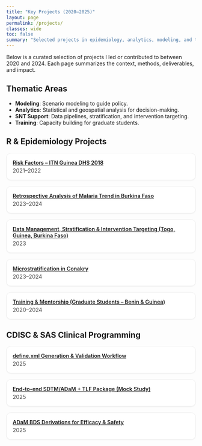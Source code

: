 ```yaml
---
title: "Key Projects (2020–2025)"
layout: page
permalink: /projects/
classes: wide
toc: false
summary: "Selected projects in epidemiology, analytics, modeling, and training."
---
```


<!-- ========== STYLE LOCAL (simple et discret) ========== -->
<style>
  .page__content p.lead{font-size:1.05rem; line-height:1.6;}
  .projects-grid{display:grid;grid-template-columns:repeat(auto-fill,minmax(280px,1fr));gap:16px;margin-top:.5rem}
  .project-card{border:1px solid #eee;border-radius:12px;padding:16px;background:#fff;box-shadow:0 1px 3px rgba(0,0,0,.06)}
  .project-card a{font-weight:600;display:block;margin-bottom:4px}
  .project-meta{font-size:.9rem;opacity:.8}
  .search{max-width:640px;margin:.75rem 0 1.25rem}
  .search input{width:100%;padding:.75rem 1rem;border:1px solid #ddd;border-radius:999px}
</style>

<p class="lead">
Below is a curated selection of projects I led or contributed to between 2020 and 2024. Each page summarizes the context, methods, deliverables, and impact.
</p>

## Thematic Areas
- **Modeling**: Scenario modeling to guide policy.  
- **Analytics**: Statistical and geospatial analysis for decision-making.  
- **SNT Support**: Data pipelines, stratification, and intervention targeting.  
- **Training**: Capacity building for graduate students.

## R & Epidemiology Projects
<div id="R & Epidemiology Projects" class="projects-grid">

<div class="project-card" data-tags="analytics epidemiology dhs itn guinea">
  <a href="/projects/risk_factors.html">Risk Factors – ITN Guinea DHS 2018</a>
  <div class="project-meta">2021–2022</div>
</div>

<div class="project-card" data-tags="burkina incidence trend mapping hmis">
  <a href="/projects/retrospective_analysis.html">Retrospective Analysis of Malaria Trend in Burkina Faso</a>
  <div class="project-meta">2023–2024</div>
</div>

<div class="project-card" data-tags="burkina guinea togo targeting stratification snt">
  <a href="/projects/snt-stratification-targeting.html">Data Management, Stratification & Intervention Targeting (Togo, Guinea, Burkina Faso)</a>
  <div class="project-meta">2023</div>
</div>

<div class="project-card" data-tags="microstrat conakry mapping">
  <a href="/projects/microstratification-conakry.html">Microstratification in Conakry</a>
  <div class="project-meta">2023–2024</div>
</div>

<div class="project-card" data-tags="mentorship training supervision">
  <a href="/projects/training-mentorship-2020-2024.html">Training & Mentorship (Graduate Students – Benin & Guinea)</a>
  <div class="project-meta">2020–2024</div>
</div>

</div>

## CDISC & SAS Clinical Programming
<div id="CDISC & SAS Clinical Programming" class="projects-grid">

<div class="project-card" data-tags="cdisc define.xml validation">
  <a href="/projects/cdisc-define-xml.html">define.xml Generation & Validation Workflow</a>
  <div class="project-meta">2025</div>
</div>

<div class="project-card" data-tags="cdisc-sdtm">
  <a href="/projects/cdisc-sdtm.html">End-to-end SDTM/ADaM + TLF Package (Mock Study)</a>
  <div class="project-meta">2025</div>
</div>

<div class="project-card" data-tags="cdisc-sdtm-adam-tlf">
  <a href="/projects/cdisc-adam-bds.html">ADaM BDS Derivations for Efficacy & Safety</a>
  <div class="project-meta">2025</div>
</div>

</div>

